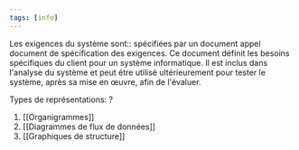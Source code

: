 ```yaml
---
tags: [info]
---
```


Les exigences du système sont:: spécifiées par un document appel document de spécification des exigences. Ce document définit les besoins spécifiques du client pour un système informatique. Il est inclus dans l'analyse du système et peut être utilisé ultérieurement pour tester le système, après sa mise en œuvre, afin de l'évaluer.

Types de représentations:
?
1. [[Organigrammes]]
2. [[Diagrammes de flux de données]]
3. [[Graphiques de structure]]